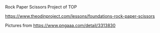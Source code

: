 Rock Paper Scissors Project of TOP

https://www.theodinproject.com/lessons/foundations-rock-paper-scissors

Pictures from https://www.pngaaa.com/detail/3313830